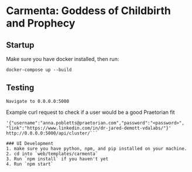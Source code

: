 # Carmenta: Goddess of Childbirth and Prophecy

## Startup

Make sure you have docker installed, then run:

```
docker-compose up --build
```

## Testing

```
Navigate to 0.0.0.0:5000
```

Example curl request to check if a user would be a good Praetorian fit
```curl -X POST -H "Content-Type: application/json" -d
'{"username":"anna.pobletts@praetorian.com","password":"<password>", "link":"https://www.linkedin.com/in/dr-jared-demott-vdalabs/"}' http://0.0.0.0:5000/api/cluster/```

### UI Development
1. make sure you have python, npm, and pip installed on your machine.
2. cd into `web/templates/carmenta`
3. Run `npm install` if you haven't yet
4. Run `npm start`
